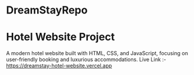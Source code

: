 # DreamStayRepo 
# Hotel Website Project

A modern hotel website built with HTML, CSS, and JavaScript, focusing on user-friendly booking and luxurious accommodations.
Live Link :-
    https://dreamstay-hotel-website.vercel.app
